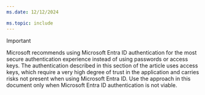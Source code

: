 ```yaml
---
ms.date: 12/12/2024

ms.topic: include
---
```


> [!IMPORTANT]
> Microsoft recommends using Microsoft Entra ID authentication for the most secure authentication experience instead of using passwords or access keys. The authentication described in this section of the article uses access keys, which require a very high degree of trust in the application and carries risks not present when using Microsoft Entra ID. Use the approach in this document only when Microsoft Entra ID authentication is not viable.
